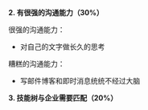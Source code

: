 

**2. 有很强的沟通能力（30%）**

很强的沟通能力：

- 对自己的文字做长久的思考

糟糕的沟通能力：

- 写邮件博客和即时消息统统不经过大脑

**3. 技能树与企业需要匹配（20%）**
